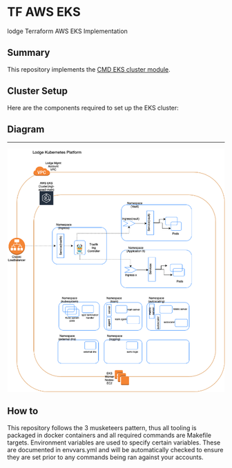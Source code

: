 #  TF AWS EKS
lodge Terraform AWS EKS Implementation

## Summary
This repository implements the [CMD EKS cluster module](https://github.com/cmdlabs/terraform-aws-eks).

## Cluster Setup
Here are the components required to set up the EKS cluster:


## Diagram
-------

![k8s](./diagram.png)


## How to
This repository follows the 3 musketeers pattern, thus all tooling is packaged in docker containers and all required commands are Makefile targets. Environment variables are used to specify certain variables. These are documented in envvars.yml and will be automatically checked to ensure they are set prior to any commands being ran against your accounts.

